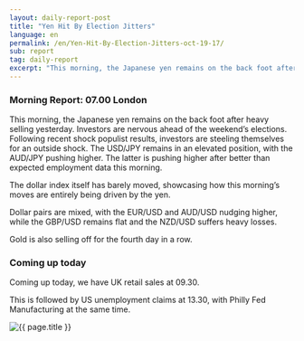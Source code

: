 ```yaml
---
layout: daily-report-post
title: "Yen Hit By Election Jitters"
language: en
permalink: /en/Yen-Hit-By-Election-Jitters-oct-19-17/
sub: report
tag: daily-report
excerpt: "This morning, the Japanese yen remains on the back foot after heavy selling yesterday. Investors are nervous ahead of the weekend’s elections..."
---
```

### Morning Report: 07.00 London

This morning, the Japanese yen remains on the back foot after heavy selling yesterday. Investors are nervous ahead of the weekend’s elections. Following recent shock populist results, investors are steeling themselves for an outside shock. The USD/JPY remains in an elevated position, with the AUD/JPY pushing higher. The latter is pushing higher after better than expected employment data this morning. 

The dollar index itself has barely moved, showcasing how this morning’s moves are entirely being driven by the yen. 

Dollar pairs are mixed, with the EUR/USD and AUD/USD nudging higher, while the GBP/USD remains flat and the NZD/USD suffers heavy losses. 

Gold is also selling off for the fourth day in a row. 

### Coming up today 

Coming up today, we have UK retail sales at 09.30. 

This is followed by US unemployment claims at 13.30, with Philly Fed Manufacturing at the same time.

<p><img src="{{ "/assets/images/daily-report/2017-10-19_06-41-38.jpg" | relative_url }}" alt="{{ page.title }}" title="{{ page.title }}"></p>